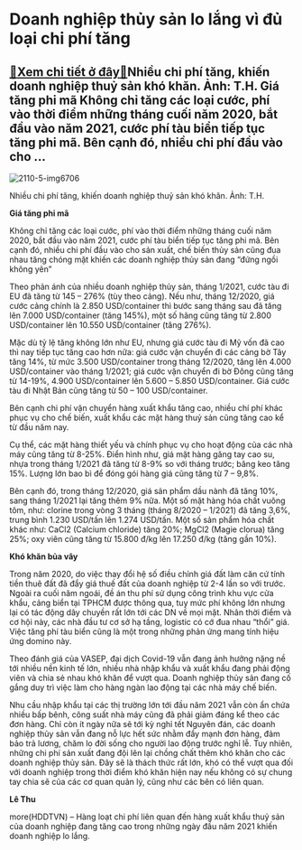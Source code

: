 Doanh nghiệp thủy sản lo lắng vì đủ loại chi phí tăng
=====================================================

[:gift:Xem chi tiết ở đây:gift:](https://hddtvn.com/doanh-nghiep-thuy-san-lo-lang-vi-du-loai-chi-phi-tang/)Nhiều chi phí tăng, khiến doanh nghiệp thuỷ sản khó khăn. Ảnh: T.H. Giá tăng phi mã Không chỉ tăng các loại cước, phí vào thời điểm những tháng cuối năm 2020, bắt đầu vào năm 2021, cước phí tàu biển tiếp tục tăng phi mã. Bên cạnh đó, nhiều chi phí đầu vào cho …
---------------------------------------------------------------------------------------------------------------------------------------------------------------------------------------------------------------------------------------------------------------------





![2110-5-img6706](https://hddtvn.com/wp-content/uploads/2021/01/2110_5-IMG6706.jpg "Chế biến cá ngừ xuất khẩu.  Ảnh: T.H.")


Nhiều chi phí tăng, khiến doanh nghiệp thuỷ sản khó khăn. Ảnh: T.H.



**Giá tăng phi mã**


Không chỉ tăng các loại cước, phí vào thời điểm những tháng cuối năm 2020, bắt đầu vào năm 2021, cước phí tàu biển tiếp tục tăng phi mã. Bên cạnh đó, nhiều chi phí đầu vào cho sản xuất, chế biến thủy sản cũng đua nhau tăng chóng mặt khiến các doanh nghiệp thủy sản đang “đứng ngồi không yên”


Theo phản ánh của nhiều doanh nghiệp thủy sản, tháng 1/2021, cước tàu đi EU đã tăng từ 145 – 276% (tùy theo cảng). Nếu như, tháng 12/2020, giá cước cảng chính là 2.850 USD/container thì bước sang tháng sau đã tăng lên 7.000 USD/container (tăng 145%), một số hãng cũng tăng từ 2.800 USD/container lên 10.550 USD/container (tăng 276%).


Mặc dù tỷ lệ tăng không lớn như EU, nhưng giá cước tàu đi Mỹ vốn đã cao thì nay tiếp tục tăng cao hơn nữa: giá cước vận chuyển đi các cảng bờ Tây tăng 14%, từ mức 3.500 USD/container trong tháng 12/2020, tăng lên 4.000 USD/container vào tháng 1/2021; giá cước vận chuyển đi bờ Đông cũng tăng từ 14-19%, 4.900 USD/container lên 5.600 – 5.850 USD/container. Giá cước tàu đi Nhật Bản cũng tăng từ 50 – 100 USD/container.


Bên cạnh chi phí vận chuyển hàng xuất khẩu tăng cao, nhiều chí phí khác phục vụ cho chế biến, xuất khẩu các mặt hàng thuỷ sản cũng tăng cao kể từ đầu năm nay.


Cụ thể, các mặt hàng thiết yếu và chính phục vụ cho hoạt động của các nhà máy cũng tăng từ 8-25%. Điển hình như, giá mặt hàng găng tay cao su, nhựa trong tháng 1/2021 đã tăng từ 8-9% so với tháng trước; băng keo tăng 15%. Lượng lớn bao bì để đóng gói hàng giá cũng tăng từ 7 – 9,8%.


Bên cạnh đó, trong tháng 12/2020, giá sản phẩm dầu nành đã tăng 10%, sang tháng 1/2021 lại tăng thêm 9% nữa. Một số mặt hàng hóa chất vuông tôm, như: clorine trong vòng 3 tháng (tháng 8/2020 – 1/2021) đã tăng 3,6%, trung bình 1.230 USD/tấn lên 1.274 USD/tấn. Một số sản phẩm hóa chất khác như: CaCl2 (Calcium chloride) tăng 20%; MgCl2 (Magie clorua) tăng 25%; oxy viên cũng tăng từ 15.800 đ/kg lên 17.250 đ/kg (tăng gần 10%).


**Khó khăn bủa vây**


Trong năm 2020, do việc thay đổi hệ số điều chỉnh giá đất làm căn cứ tính tiền thuê đất đã đẩy giá thuế đất của doanh nghiệp từ 2-4 lần so với trước. Ngoài ra cuối năm ngoái, đề án thu phí sử dụng công trình khu vực cửa khẩu, cảng biển tại TPHCM được thông qua, tuy mức phí không lớn nhưng lại có tác động dây chuyền rất lớn tới các DN về mọi mặt. Nhân thời điểm và cơ hội này, các nhà đầu tư cơ sở hạ tầng, logistic có cớ đua nhau “thổi” giá. Việc tăng phí tàu biển cũng là một trong những phản ứng mang tính hiệu ứng domino này.


Theo đánh giá của VASEP, đại dịch Covid-19 vẫn đang ảnh hưởng nặng nề tới nhiều nền kinh tế lớn, nhiều nhà nhập khẩu và xuất khẩu đang phải động viên và chia sẻ nhau khó khăn để vượt qua. Doanh nghiệp thủy sản đang cố gắng duy trì việc làm cho hàng ngàn lao động tại các nhà máy chế biến.


Nhu cầu nhập khẩu tại các thị trường lớn tới đầu năm 2021 vẫn còn ẩn chứa nhiều bấp bênh, công suất nhà máy cũng đã phải giảm đáng kể theo các đơn hàng. Chỉ còn ít ngày nữa sẽ tới kỳ nghỉ tết Nguyên đán, các doanh nghiệp thủy sản vẫn đang nỗ lực hết sức nhằm đẩy mạnh đơn hàng, đảm bảo trả lương, chăm lo đời sống cho người lao động trước nghỉ lễ. Tuy nhiên, những chi phí sản xuất đang đội lên lại chồng chất thêm khó khăn cho các doanh nghiệp thủy sản. Đây sẽ là thách thức rất lớn, khó có thể vượt qua đối với doanh nghiệp trong thời điểm khó khăn hiện nay nếu không có sự chung tay chia sẽ của các cơ quan quản lý, cũng như các bên có liên quan.




**Lê Thu**



more(HDDTVN) – Hàng loạt chi phí liên quan đến hàng xuất khẩu thuỷ sản của doanh nghiệp đang tăng cao trong những ngày đầu năm 2021 khiến doanh nghiệp lo lắng.

